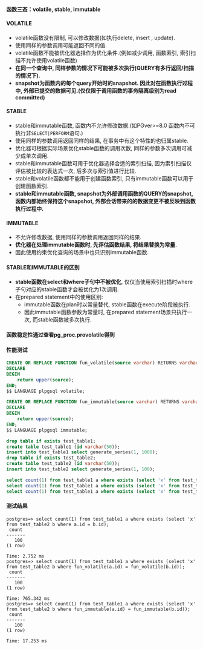 #### 函数三态：volatile, stable, immutable
#### VOLATILE
- volatile函数没有限制, 可以修改数据(如执行delete, insert , update).  
- 使用同样的参数调用可能返回不同的值.  
-  volatile函数不能被优化器选择作为优化条件.(例如减少调用, 函数索引, 索引扫描不允许使用volatile函数)  
- **在同一个查询中, 同样参数的情况下可能被多次执行(QUERY有多行返回/扫描的情况下).**  
- **snapshot为函数内的每个query开始时的snapshot. 因此对在函数执行过程中, 外部已提交的数据可见.(仅仅限于调用函数的事务隔离级别为read committed)**  

#### STABLE
- stable和immutable函数, 函数内不允许修改数据.(如PGver>=8.0 函数内不可执行非```SELECT|PERFORM```语句.)  
- 使用同样的参数调用返回同样的结果, 在事务中有这个特性的也归属stable.  
- 优化器可根据实际场景优化stable函数的调用次数, 同样的参数多次调用可减少成单次调用.  
- stable和immutable函数可用于优化器选择合适的索引扫描, 因为索引扫描仅评估被比较的表达式一次, 后多次与索引值进行比较.  
- stable和volatile函数都不能用于创建函数索引, 只有immutable函数可以用于创建函数索引.  
- **stable和immutable函数, snapshot为外部调用函数的QUERY的snapshot, 函数内部始终保持这个snapshot, 外部会话带来的的数据变更不被反映到函数执行过程中.**

#### IMMUTABLE
- 不允许修改数据, 使用同样的参数调用返回同样的结果.  
- **优化器在处理immutable函数时, 先评估函数结果, 将结果替换为常量.**  
- 因此使用约束优化查询的场景中也只识别immutable函数.  

#### STABLE和IMMUTABLE的区别
- **stable函数在select和where子句中不被优化**, 仅仅当使用索引扫描时where子句对应的stable函数才会被优化为1次调用.  
- 在prepared statement中的使用区别:  
	- immutable函数在plan时以常量替代, stable函数在execute阶段被执行.  
	- 因此immutable函数参数为常量时, 在prepared statement场景只执行一次, 而stable函数被多次执行.  

#### 函数稳定性通过查看pg_proc.provolatile得到  

#### **性能测试**

```SQL
CREATE OR REPLACE FUNCTION fun_volatile(source varchar) RETURNS varchar AS $$
DECLARE
BEGIN
    return upper(source);
END;
$$ LANGUAGE plpgsql volatile;

CREATE OR REPLACE FUNCTION fun_immutable(source varchar) RETURNS varchar AS $$
DECLARE
BEGIN
    return upper(source);
END;
$$ LANGUAGE plpgsql immutable;

drop table if exists test_table1;
create table test_table1 (id varchar(50));
insert into test_table1 select generate_series(1, 1000);
drop table if exists test_table2;
create table test_table2 (id varchar(50));
insert into test_table2 select generate_series(1, 100);

select count(1) from test_table1 a where exists (select 'x' from test_table2 b where a.id = b.id);
select count(1) from test_table1 a where exists (select 'x' from test_table2 b where fun_volatile(a.id) = fun_volatile(b.id));
select count(1) from test_table1 a where exists (select 'x' from test_table2 b where fun_immutable(a.id) = fun_immutable(b.id));
```

#### **测试结果**

```
postgres=> select count(1) from test_table1 a where exists (select 'x' from test_table2 b where a.id = b.id);
 count 
-------
   100
(1 row)

Time: 2.752 ms
postgres=> select count(1) from test_table1 a where exists (select 'x' from test_table2 b where fun_volatile(a.id) = fun_volatile(b.id));
 count 
-------
   100
(1 row)

Time: 765.342 ms
postgres=> select count(1) from test_table1 a where exists (select 'x' from test_table2 b where fun_immutable(a.id) = fun_immutable(b.id));
 count 
-------
   100
(1 row)

Time: 17.253 ms
```